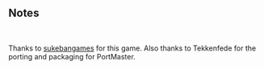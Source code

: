 ## Notes
<br/>

Thanks to [sukebangames](https://sukebangames.itch.io/valhalla-bar) for this game.  Also thanks to Tekkenfede for the porting and packaging for PortMaster.
<br/>

